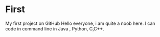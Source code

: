 # First
My first project on GitHub
Hello everyone, i am quite a noob here. 
I can code in command line in Java , Python, C,C++.
